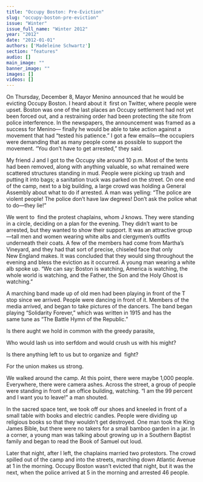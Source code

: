 ```yaml
---
title: "Occupy Boston: Pre-Eviction"
slug: "occupy-boston-pre-eviction"
issue: "Winter"
issue_full_name: "Winter 2012"
year: "2012"
date: "2012-01-01"
authors: ['Madeleine Schwartz']
section: "features"
audio: []
main_image: ""
banner_image: ""
images: []
videos: []
---
```

 On Thursday, December 8, Mayor Menino announced that he would be evicting Occupy Boston. I heard about it  first on Twitter, where people were upset. Boston was one of the last places an Occupy settlement had not yet been forced out, and a restraining order had been protecting the site from police interference. In the newspapers, the announcement was framed as a success for Menino— finally he would be able to take action against a movement that had “tested his patience.” I got a few emails—the occupiers were demanding that as many people come as possible to support the movement. “You don’t have to get arrested,” they said.

 My friend J and I got to the Occupy site around 10 p.m. Most of the tents had been removed, along with anything valuable, so what remained were scattered structures standing in mud. People were picking up trash and putting it into bags; a sanitation truck was parked on the street. On one end of the camp, next to a big building, a large crowd was holding a General Assembly about what to do if arrested. A man was yelling: “The police are violent people! The police don’t have law degrees! Don’t ask the police what to do—they lie!”

 We went to  find the protest chaplains, whom J knows. They were standing in a circle, deciding on a plan for the evening. They didn’t want to be arrested, but they wanted to show their support. It was an attractive group—tall men and women wearing white albs and clergymen’s outfits underneath their coats. A few of the members had come from Martha’s Vineyard, and they had that sort of precise, chiseled face that only New England makes. It was concluded that they would sing throughout the evening and bless the eviction as it occurred. A young man wearing a white alb spoke up. “We can say: Boston is watching, America is watching, the whole world is watching, and the Father, the Son and the Holy Ghost is watching.”

 A marching band made up of old men had been playing in front of the T stop since we arrived. People were dancing in front of it. Members of the media arrived, and began to take pictures of the dancers. The band began playing “Solidarity Forever,” which was written in 1915 and has the same tune as “The Battle Hymn of the Republic.”

Is there aught we hold in common with the greedy parasite,

 Who would lash us into serfdom and would crush us with his might?

 Is there anything left to us but to organize and  fight?

 For the union makes us strong.

 We walked around the camp. At this point, there were maybe 1,000 people. Everywhere, there were camera ashes. Across the street, a group of people were standing in front of an office building, watching. “I am the 99 percent and I want you to leave!” a man shouted.

 In the sacred space tent, we took off our shoes and kneeled in front of a small table with books and electric candles. People were dividing up religious books so that they wouldn’t get destroyed. One man took the King James Bible, but there were no takers for a small bamboo garden in a jar. In a corner, a young man was talking about growing up in a Southern Baptist family and began to read the Book of Samuel out loud.

 Later that night, after I left, the chaplains married two protestors. The crowd spilled out of the camp and into the streets, marching down Atlantic Avenue at 1 in the morning. Occupy Boston wasn’t evicted that night, but it was the next, when the police arrived at 5 in the morning and arrested 46 people.

